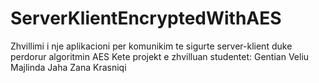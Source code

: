 # ServerKlientEncryptedWithAES
Zhvillimi i nje aplikacioni per komunikim te sigurte server-klient duke perdorur algoritmin AES
Kete projekt e zhvilluan studentet:
Gentian Veliu
Majlinda Jaha
Zana Krasniqi
